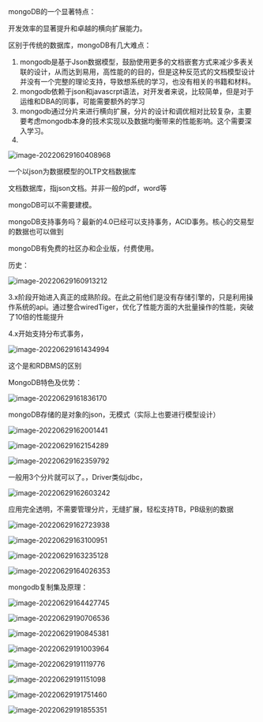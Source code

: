 mongoDB的一个显著特点：

开发效率的显著提升和卓越的横向扩展能力。

区别于传统的数据库，mongoDB有几大难点：

1. mongodb是基于Json数据模型，鼓励使用更多的文档嵌套方式来减少多表关联的设计，从而达到易用，高性能的的目的，但是这种反范式的文档模型设计并没有一个完整的理论支持，导致想系统的学习，也没有相关的书籍和材料。
2. mongodb依赖于json和javascrpt语法，对开发者来说，比较简单，但是对于运维和DBA的同事，可能需要额外的学习
3. mongodb通过分片来进行横向扩展，分片的设计和调优相对比较复杂，主要要考虑mongodb本身的技术实现以及数据均衡带来的性能影响。这个需要深入学习。
4. 



![image-20220629160408968](mongoDB.assets/image-20220629160408968.png)

一个以json为数据模型的OLTP文档数据库

文档数据库，指json文档。并非一般的pdf，word等

mongoDB可以不需要建模。

mongoDB支持事务吗？最新的4.0已经可以支持事务，ACID事务。核心的交易型的数据也可以做到

mongoDB有免费的社区办和企业版，付费使用。

历史：

![image-20220629160913212](mongoDB.assets/image-20220629160913212.png)

3.x阶段开始进入真正的成熟阶段。在此之前他们是没有存储引擎的，只是利用操作系统的api。通过整合wiredTiger，优化了性能方面的大批量操作的性能，突破了10倍的性能提升

4.x开始支持分布式事务，



![image-20220629161434994](mongoDB.assets/image-20220629161434994.png)

这个是和RDBMS的区别

MongoDB特色及优势：

![image-20220629161836170](mongoDB.assets/image-20220629161836170.png)

mongoDB存储的是对象的json，无模式（实际上也要进行模型设计）



![image-20220629162001441](mongoDB.assets/image-20220629162001441-16564908027571.png)



![image-20220629162154289](mongoDB.assets/image-20220629162154289.png)



![image-20220629162359792](mongoDB.assets/image-20220629162359792.png)



一般用3个分片就可以了。，Driver类似jdbc，



![image-20220629162603242](mongoDB.assets/image-20220629162603242.png)



应用完全透明，不需要管理分片，无缝扩展，轻松支持TB，PB级别的数据

![image-20220629162723938](mongoDB.assets/image-20220629162723938.png)



![image-20220629163100951](mongoDB.assets/image-20220629163100951.png)



![image-20220629163235128](mongoDB.assets/image-20220629163235128.png)



![image-20220629164026353](mongoDB.assets/image-20220629164026353.png)



mongodb复制集及原理：

![image-20220629164427745](mongoDB.assets/image-20220629164427745.png)





![image-20220629190706536](mongoDB.assets/image-20220629190706536.png)



![image-20220629190845381](mongoDB.assets/image-20220629190845381.png)





![image-20220629191003964](mongoDB.assets/image-20220629191003964.png)



![image-20220629191119776](mongoDB.assets/image-20220629191119776.png)



![image-20220629191151098](mongoDB.assets/image-20220629191151098.png)



![image-20220629191751460](mongoDB.assets/image-20220629191751460.png)



![image-20220629191855351](mongoDB.assets/image-20220629191855351.png)



